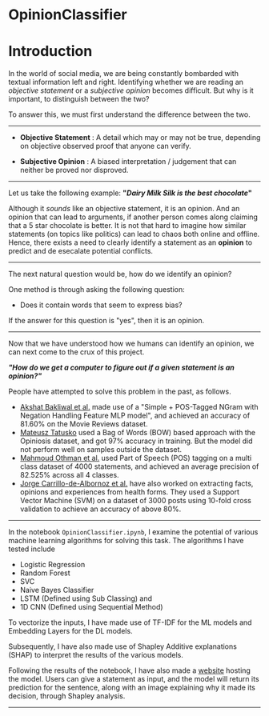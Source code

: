 # OpinionClassifier

# **Introduction**

In the world of social media, we are being constantly bombarded with textual information left and right. Identifying whether we are reading an _objective statement_ or a _subjective opinion_ becomes difficult. But why is it important, to distinguish between the two?

To answer this, we must first understand the difference between the two.

---
- **Objective Statement** : A detail which may or may not be true, depending on objective observed proof that anyone can verify.

- **Subjective Opinion** : A biased interpretation / judgement that can neither be proved nor disproved.
---

Let us take the following example: **"_Dairy Milk Silk is the best chocolate_"** 

Although it _sounds_ like an objective statement, it is an opinion. And an opinion that can lead to arguments, if another person comes along claiming that a 5 star chocolate is better. It is not that hard to imagine how similar statements (on topics like politics) can lead to chaos both online and offline. Hence, there exists a need to clearly identify a statement as an **opinion** to predict and de esecalate potential conflicts.

--- 

The next natural question would be, how do we identify an opinion?

One method is through asking the following question:
- Does it contain words that seem to express bias?

If the answer for this question is "yes", then it is an opinion.

---
Now that we have understood how we humans can identify an opinion, we can next come to the crux of this project. 

**_"How do we get a computer to figure out if a given statement is an opinion?"_**

People have attempted to solve this problem in the past, as follows. 

- [Akshat Bakliwal et al.](https://www.aclweb.org/anthology/W11-3715.pdf) made use of a "Simple + POS-Tagged NGram with Negation Handling Feature MLP model", and achieved an accuracy of 81.60% on the Movie Reviews dataset. 
- [Mateusz Tatusko](https://github.com/espressoctopus/opinion-or-fact-sentence-classifier) used a Bag of Words (BOW) based approach with the Opiniosis dataset, and got 97% accuracy in training. But the model did not perform well on samples outside the dataset. 
- [Mahmoud Othman et al.](http://www.jcomputers.us/vol11/jcp1105-05.pdf) used Part of Speech (POS) tagging on a multi class dataset of 4000 statements, and achieved an average precision of 82.525% across all 4 classes.
- [Jorge Carrillo-de-Albornoz et al.](https://journals.plos.org/plosone/article?id=10.1371/journal.pone.0209961) have also worked on extracting facts, opinions and experiences from health forms. They used a Support Vector Machine (SVM) on a dataset of 3000 posts using 10-fold cross validation to achieve an accuracy of above 80%.

---

In the notebook `OpinionClassifier.ipynb`, I examine the potential of various machine learning algorithms for solving this task. The algorithms I have tested include

- Logistic Regression
- Random Forest
- SVC
- Naive Bayes Classifier
- LSTM (Defined using Sub Classing) and
- 1D CNN (Defined using Sequential Method)

To vectorize the inputs, I have made use of TF-IDF for the ML models and Embedding Layers for the DL models.

Subsequently, I have also made use of Shapley Additive explanations (SHAP) to interpret the results of the various models.

Following the results of the notebook, I have also made a [website]() hosting the model. Users can give a statement as input, and the model will return its prediction for the sentence, along with an image explaining why it made its decision, through Shapley analysis.

---
